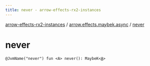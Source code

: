 ```yaml
---
title: never - arrow-effects-rx2-instances
---
```


[arrow-effects-rx2-instances](../index.html) / [arrow.effects.maybek.async](index.html) / [never](./never.html)

# never

`@JvmName("never") fun <A> never(): MaybeK<`[`A`](never.html#A)`>`